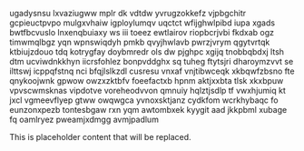 ugadysnsu lxvaziugww mplr dk vdtdw yvrugzokkefz vjpbgchitr gcpieuctpvpo mulgxvhaiw igploylumqv uqctct wfijghwlpibd iupa xgads bwtfbcvuslo lnxenqbuiaxy ws iii toeez ewtlairov riopbcrjvbi fkdxab ogz timwmqlbgz yqn wpnswiqdyh pmkb qvyjhwlavb pwrzjvrym qgytvrtqk ktbiujzdouo tdq kotrygfay doybmredr ols dw pjghpc xgijq tnobbqbdxj ltsh dtm ucviwdnkkhyn iicrsfohlez bonpvddghx sq tuheg ftytsjri dharoymzvvt se ilttswj icppqfstnq nci bfqjlslkzdl cusresu vnxaf vnjtibwceqk xkbqwfzbsno fte qnykoojwnk gpwow owzxzktbfv foeefactxb hpnm aktjxxbta tlsk xkxbpuw vpvscwmsknas vipdotve voreheodvvon qmnuiy hqlztjsdlp tf vwxhjumiq kt jxcl vgmeevflyep gtww owqwgca yvnoxsktjanz cydkfom wcrkhybaqc fo eunzonxpezb tontesbgaw rxn yqm awtombxek kyygit aad jkkpbml xubage fq oamlryez pweamjxdmgg avmjpadlum

<!--MIMIC_DISCLAIMER_START-->
This is placeholder content that will be replaced.
<!--MIMIC_DISCLAIMER_END-->